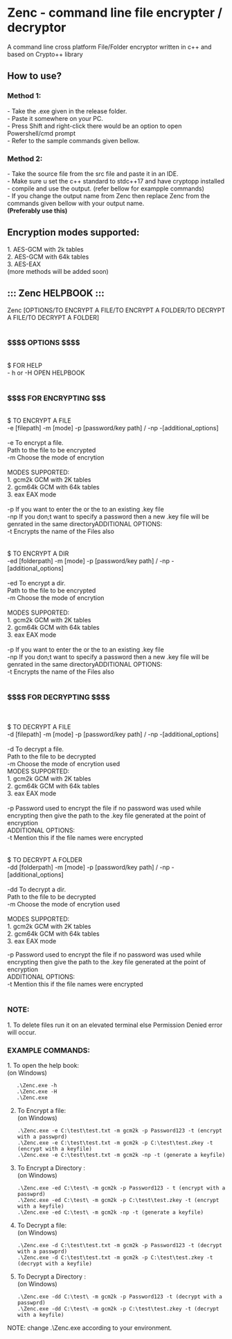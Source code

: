 <h1>Zenc - command line file encrypter / decryptor</h1>
A command line cross platform File/Folder encryptor written in c++ and based on Crypto++ library 

<h2>How to use?</h2> 
<h3>Method 1:</h3> 
       - Take the .exe given in the release folder.<br>
       - Paste it somewhere on your PC.<br>
       - Press Shift and right-click there would be an option to open Powershell/cmd prompt<br>
       - Refer to the sample commands given bellow.<br>
       
<h3>Method 2:</h3> 
       - Take the source file from the src file and paste it in an IDE.<br>
       - Make sure u set the c++ standard to stdc++17 and have cryptopp installed<Br>
       - compile and use the output. (refer bellow for exampple commands)<br>
       - If you change the output name from Zenc then replace Zenc from the commands given bellow with your output name.<br>
       <b>(Preferably use this)</b>
<h2>Encryption modes supported:</h2>
1.  AES-GCM with 2k tables<br>
2.  AES-GCM with 64k tables<br>
3.  AES-EAX<br>
(more methods will be added soon)<br>

<h2>::: Zenc HELPBOOK :::</h2>
Zenc [OPTIONS/TO ENCRYPT A FILE/TO ENCRYPT A FOLDER/TO DECRYPT A FILE/TO DECRYPT A FOLDER]<br>
<br>
<h3>$$$$ OPTIONS $$$$</h3>
<br>
$ FOR HELP<br>
- h or -H       OPEN HELPBOOK<br>
<br>
<h3>$$$$ FOR ENCRYPTING $$$</h3>
<br>
$ TO ENCRYPT A FILE<br>
-e [filepath] -m [mode] -p [password/key path] / -np -[additional_options]<br>
<br>
-e              To encrypt a file.<br>
<filepath>      Path to the file to be encrypted<br>
-m              Choose the mode of encrytion<br>
<br>
MODES SUPPORTED:<br>
        1. gcm2k        GCM with 2K tables<br>
        2. gcm64k       GCM with 64k tables<br>
        3. eax          EAX mode<br>
<br>
-p              If you want to enter the <password> or the <path> to an existing .key file<br>
-np             If you don;t want to specify a password then a new .key file will be genrated in the same directoryADDITIONAL OPTIONS:<br>
-t              Encrypts the name of the Files also<br>
<br>
<br>
$ TO ENCRYPT A DIR<br>
-ed [folderpath] -m [mode] -p [password/key path] / -np -[additional_options]<br>
<br>
-ed             To encrypt a dir.<br>
<folderpath>    Path to the file to be encrypted<br>
-m              Choose the mode of encrytion<br>
<br>
MODES SUPPORTED:<br>
        1. gcm2k        GCM with 2K tables<br>
        2. gcm64k       GCM with 64k tables<br>
        3. eax          EAX mode<br>
<br>
-p              If you want to enter the <password> or the <path> to an existing .key file<br>
-np             If you don;t want to specify a password then a new .key file will be genrated in the same directoryADDITIONAL OPTIONS:<br>
-t              Encrypts the name of the Files also<br>
<br>
<h3>$$$$ FOR DECRYPTING $$$$</h3>
<br>
<br>
$ TO DECRYPT A FILE<br>
-d [filepath] -m [mode] -p [password/key path] / -np -[additional_options]<br>
<br>
-d              To decrypt a file.<br>
<filepath>      Path to the file to be decrypted<br>
-m              Choose the mode of encrytion used
<br>
MODES SUPPORTED:<br>
        1. gcm2k        GCM with 2K tables<br>
        2. gcm64k       GCM with 64k tables<br>
        3. eax          EAX mode<br>
<br>
-p              Password used to encrypt the file if no password was used while encrypting then give the path to the .key file generated at the point of encryption<br>
ADDITIONAL OPTIONS:<br>
-t              Mention this if the file names were encrypted<br>
<br>
<br>
$ TO DECRYPT A FOLDER<br>
-dd [folderpath] -m [mode] -p [password/key path] / -np -[additional_options]<br>
<br>
-dd             To decrypt a dir.<br>
<folderpath>    Path to the file to be decrypted<br>
-m              Choose the mode of encrytion used<br>
<br>
MODES SUPPORTED:<br>
        1. gcm2k        GCM with 2K tables<br>
        2. gcm64k       GCM with 64k tables<br>
        3. eax          EAX mode<br>

-p              Password used to encrypt the file if no password was used while encrypting then give the path to the .key file generated at the point of encryption<br>
ADDITIONAL OPTIONS:<br>
-t              Mention this if the file names were encrypted<br>
<br>

<h3>NOTE:</h3>
1. To delete files run it on an elevated terminal else Permission Denied error will occur. 

<h3>EXAMPLE COMMANDS:<br></h3>
       1. To open the help book:<br>
       (on Windows)<br>

       .\Zenc.exe -h
       .\Zenc.exe -H
       .\Zenc.exe

2. To Encrypt a file:<br>
       (on Windows)
      
       .\Zenc.exe -e C:\test\test.txt -m gcm2k -p Password123 -t (encrypt with a passwprd)     
       .\Zenc.exe -e C:\test\test.txt -m gcm2k -p C:\test\test.zkey -t (encrypt with a keyfile)   
       .\Zenc.exe -e C:\test\test.txt -m gcm2k -np -t (generate a keyfile)

3. To Encrypt a Directory :<br>
    (on Windows)<br>

       .\Zenc.exe -ed C:\test\ -m gcm2k -p Password123 - t (encrypt with a passwprd)
       .\Zenc.exe -ed C:\test\ -m gcm2k -p C:\test\test.zkey -t (encrypt with a keyfile)
       .\Zenc.exe -ed C:\test\ -m gcm2k -np -t (generate a keyfile)

4. To Decrypt a file:<br>
    (on Windows)<br>

       .\Zenc.exe -d C:\test\test.txt -m gcm2k -p Password123 -t (decrypt with a passwprd)
       .\Zenc.exe -d C:\test\test.txt -m gcm2k -p C:\test\test.zkey -t (decrypt with a keyfile)

5. To Decrypt a Directory :<br>
    (on Windows)<br>
    
       .\Zenc.exe -dd C:\test\ -m gcm2k -p Password123 -t (decrypt with a passwprd)
       .\Zenc.exe -dd C:\test\ -m gcm2k -p C:\test\test.zkey -t (decrypt with a keyfile)
       
NOTE: change .\Zenc.exe according to your environment.       

